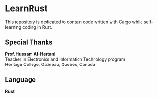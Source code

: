 # LearnRust
This repository is dedicated to contain code written with Cargo while self-learning coding in Rust.  

## Special Thanks
**Prof. Hussam AI-Hertani**  
Teacher in Electronics and Information Technology program  
Heritage College, Gatineau, Quebec, Canada  

## Language
**Rust**
